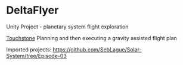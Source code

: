 # DeltaFlyer
Unity Project - planetary system flight exploration

[Touchstone](https://youtu.be/wgjapF-dAqg?si=Wve_x7LOdQWcdlJA&t=160)
Planning and then executing a gravity assisted flight plan

Imported projects:
https://github.com/SebLague/Solar-System/tree/Episode-03
